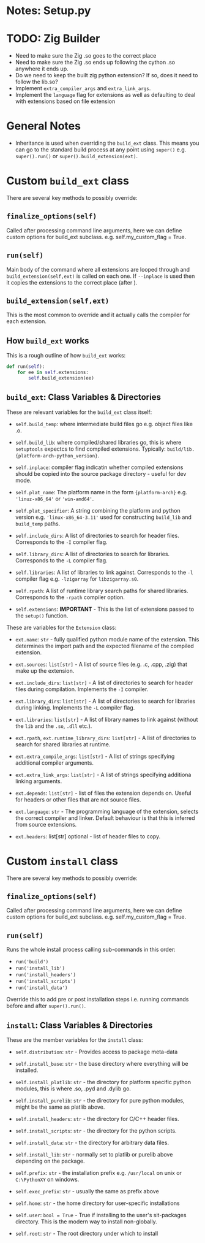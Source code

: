 # Notes: Setup.py

# TODO: Zig Builder
- Need to make sure the Zig .so goes to the correct place
- Need to make sure the Zig .so ends up following the cython .so anywhere it ends up.
- Do we need to keep the built zig python extension? If so, does it need to follow the lib.so?
- Implement `extra_compiler_args` and `extra_link_args`.
- Implement the `language` flag for extensions as well as defaulting to deal with extensions based on file extension


# General Notes
- Inheritance is used when overriding the `build_ext` class. This means you can go to the standard build process at any point using `super()` e.g. `super().run()` or `super().build_extension(ext)`.

# Custom `build_ext` class
There are several key methods to possibly override:

## `finalize_options(self)`
Called after processing command line arguments, here we can define custom options for build_ext subclass. e.g. self.my_custom_flag = True.

## `run(self)`
Main body of the command where all extensions are looped through and `build_extension(self,ext)` is called on each one. If `--inplace` is used then it copies the extensions to the correct place (after ).

## `build_extension(self,ext)`
This is the most common to override and it actually calls the compiler for each extension.

## How `build_ext` works
This is a rough outline of how `build_ext` works:
```python
def run(self):
    for ee in self.extensions:
        self.build_extension(ee)
```

## `build_ext`: Class Variables & Directories
These are relevant variables for the `build_ext` class itself:

- `self.build_temp`: where intermediate build files go e.g. object files like .o.

- `self.build_lib`: where compiled/shared libraries go, this is where `setuptools` expectcs to find compiled extensions. Typically: `build/lib.{platform-arch-python_version}`.

- `self.inplace`: compiler flag indicatin whether compiled extensions should be copied into the source package directory - useful for dev mode.

- `self.plat_name`: The platform name in the form `{platform-arch}` e.g. `'linuz-x86_64'` or `'win-amd64'`.

- `self.plat_specifier`: A string combining the platform and python version e.g. `'linux-x86_64-3.11'` used for constructing `build_lib` and `build_temp` paths.

- `self.include_dirs`: A list of directories to search for header files. Corresponds to the `-I` compiler flag.

- `self.library_dirs`: A list of directories to search for libraries. Corresponds to the `-L` compiler flag.

- `self.libraries`: A list of libraries to link against. Corresponds to the `-l` compiler flag e.g. `-lzigarray` for `libzigarray.s0`.

- `self.rpath`: A list of runtime library search paths for shared libraries. Corresponds to the `-rpath` compiler option.

- `self.extensions`: **IMPORTANT** - This is the list of extensions passed to the `setup()` function.


These are variables for the `Extension` class:

- `ext.name`: `str` - fully qualified python module name of the extension. This determines the import path and the expected filename of the compiled extension.

- `ext.sources`: `list[str]` - A list of source files (e.g. .c, .cpp, .zig) that make up the extension.

- `ext.include_dirs`: `list[str]` - A list of directories to search for header files during compilation. Implements the `-I` compiler.

- `ext.library_dirs`: `list[str]` - A list of directories to search for libraries during linking. Implements the `-L` compiler flag.

- `ext.libraries`: `list[str]` - A list of library names to link against (without the `lib` and the `.so`, `.dll` etc.).

- `ext.rpath`, `ext.runtime_library_dirs`: `list[str]` - A list of directories to search for shared libraries at runtime.

- `ext.extra_compile_args`: `list[str]` - A list of strings specifying additional compiler arguments.

- `ext.extra_link_args`: `list[str]` - A list of strings specifying additiona linking arguments.

- `ext.depends`: `list[str]` - list of files the extension depends on. Useful for headers or other files that are not source files.

- `ext.language`: `str` - The programming language of the extension, selects the correct compiler and linker. Default behaviour is that this is inferred from source extensions.

- `ext.headers`: list[str] optional - list of header files to copy.

# Custom `install` class
There are several key methods to possibly override:

## `finalize_options(self)`
Called after processing command line arguments, here we can define custom options for build_ext subclass. e.g. self.my_custom_flag = True.

## `run(self)`
Runs the whole install process calling sub-commands in this order:
- `run('build')`
- `run('install_lib')`
- `run('install_headers')`
- `run('install_scripts')`
- `run('install_data')`

Override this to add pre or post installation steps i.e. running commands before and after `super().run()`.

## `install`: Class Variables & Directories
These are the member variables for the `install` class:

- `self.distribution`: `str` - Provides access to package meta-data

- `self.install_base`: `str` - the base directory where everything will be installed.

- `self.install_platlib`: `str` - the directory for platform specific python modules, this is where .so, .pyd and .dylib go.

- `self.install_purelib`: `str` - the directory for pure python modules, might be the same as platlib above.

- `self.install_headers`: `str` - the directory for C/C++ header files.

- `self.install_scripts`: `str` - the directory for the python scripts.

- `self.install_data`: `str` - the directory for arbitrary data files.

- `self.install_lib`: `str` - normally set to platlib or purelib above depending on the package.

- `self.prefix`: `str` - the installation prefix e.g. `/usr/local` on unix or `C:\PythonXY` on windows.

- `self.exec_prefix`: `str` - usually the same as prefix above

- `self.home`: `str` - the home directory for user-specific installations

- `self.user`: `bool = True` - True if installing to the user's sit-packages directory. This is the modern way to install non-globally.

- `self.root`: `str` - The root directory under which to install



